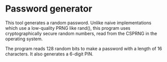 # Password generator
This tool generates a random password.
Unlike naive implementations which use a low-quality PRNG like rand(), this program uses cryptographically secure random numbers, read from the CSPRNG in the operating system.

The program reads 128 random bits to make a password with a length of 16 characters. It also generates a 6-digit PIN.